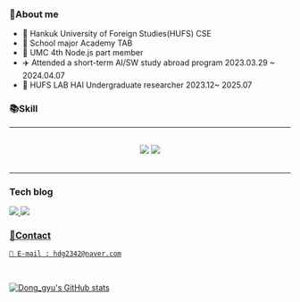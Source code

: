 ### 💬About me
- 🏫 Hankuk University of Foreign Studies(HUFS) CSE
- 🏢 School major Academy TAB
- 🏢 UMC 4th Node.js part member
- ✈️ Attended a short-term AI/SW study abroad program 2023.03.29 ~ 2024.04.07
- 🏢 HUFS LAB HAI Undergraduate researcher 2023.12~ 2025.07

### 📚Skill
<hr />
<br />
<div align="center">
  <img src="https://skillicons.dev/icons?i=python,c,java,html,css,javascript" />
  <img src="https://skillicons.dev/icons?i=vscode,github,git,anaconda,pytorch,tensorflow" /><br>
</div>

<br/>
<hr/>

### Tech blog

<a href="https://velog.io/@acadias12"><img src="https://img.shields.io/badge/Velog-20C997?style=flat-round&logo=velog&logoColor=white"/>
<a href="https://hwangdonggyu.github.io/"><img src="https://img.shields.io/badge/githubpages-222222?style=flat-round&logo=githubpages&logoColor=white"/>

### 💬Contact

```
📧 E-mail : hdg2342@naver.com
```

</br>

![Dong_gyu's GitHub stats](https://github-readme-stats.vercel.app/api?username=Hwangdonggyu&show_icons=true&theme=vision-friendly-dark)
